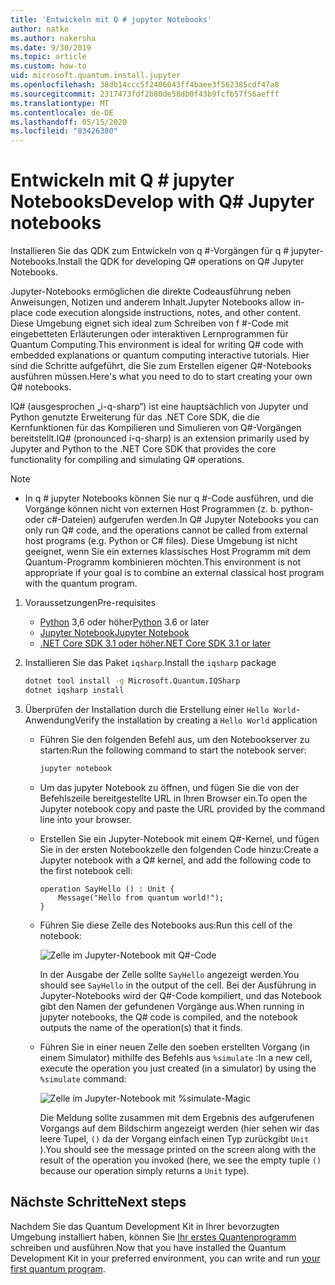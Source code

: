 ```yaml
---
title: 'Entwickeln mit Q # jupyter Notebooks'
author: natke
ms.author: nakersha
ms.date: 9/30/2019
ms.topic: article
ms.custom: how-to
uid: microsoft.quantum.install.jupyter
ms.openlocfilehash: 38db14ccc5f2406043ff4baee3f562385cdf47a8
ms.sourcegitcommit: 2317473fdf2b80de58db0f43b9fcfb57f56aefff
ms.translationtype: MT
ms.contentlocale: de-DE
ms.lasthandoff: 05/15/2020
ms.locfileid: "83426380"
---
```

# <a name="develop-with-q-jupyter-notebooks"></a><span data-ttu-id="b4ba9-102">Entwickeln mit Q # jupyter Notebooks</span><span class="sxs-lookup"><span data-stu-id="b4ba9-102">Develop with Q# Jupyter notebooks</span></span>

<span data-ttu-id="b4ba9-103">Installieren Sie das QDK zum Entwickeln von q #-Vorgängen für q # jupyter-Notebooks.</span><span class="sxs-lookup"><span data-stu-id="b4ba9-103">Install the QDK for developing Q# operations on Q# Jupyter Notebooks.</span></span>

<span data-ttu-id="b4ba9-104">Jupyter-Notebooks ermöglichen die direkte Codeausführung neben Anweisungen, Notizen und anderem Inhalt.</span><span class="sxs-lookup"><span data-stu-id="b4ba9-104">Jupyter Notebooks allow in-place code execution alongside instructions, notes, and other content.</span></span> <span data-ttu-id="b4ba9-105">Diese Umgebung eignet sich ideal zum Schreiben von f #-Code mit eingebetteten Erläuterungen oder interaktiven Lernprogrammen für Quantum Computing.</span><span class="sxs-lookup"><span data-stu-id="b4ba9-105">This environment is ideal for writing Q# code with embedded explanations or quantum computing interactive tutorials.</span></span> <span data-ttu-id="b4ba9-106">Hier sind die Schritte aufgeführt, die Sie zum Erstellen eigener Q#-Notebooks ausführen müssen.</span><span class="sxs-lookup"><span data-stu-id="b4ba9-106">Here's what you need to do to start creating your own Q# notebooks.</span></span>

<span data-ttu-id="b4ba9-107">IQ# (ausgesprochen „i-q-sharp“) ist eine hauptsächlich von Jupyter und Python genutzte Erweiterung für das .NET Core SDK, die die Kernfunktionen für das Kompilieren und Simulieren von Q#-Vorgängen bereitstellt.</span><span class="sxs-lookup"><span data-stu-id="b4ba9-107">IQ# (pronounced i-q-sharp) is an extension primarily used by Jupyter and Python to the .NET Core SDK that provides the core functionality for compiling and simulating Q# operations.</span></span>

> [!NOTE]
> * <span data-ttu-id="b4ba9-108">In q # jupyter Notebooks können Sie nur q #-Code ausführen, und die Vorgänge können nicht von externen Host Programmen (z. b. python-oder c#-Dateien) aufgerufen werden.</span><span class="sxs-lookup"><span data-stu-id="b4ba9-108">In Q# Jupyter Notebooks you can only run Q# code, and the operations cannot be called from external host programs (e.g. Python or C# files).</span></span> <span data-ttu-id="b4ba9-109">Diese Umgebung ist nicht geeignet, wenn Sie ein externes klassisches Host Programm mit dem Quantum-Programm kombinieren möchten.</span><span class="sxs-lookup"><span data-stu-id="b4ba9-109">This environment is not appropriate if your goal is to combine an external classical host program with the quantum program.</span></span>

1. <span data-ttu-id="b4ba9-110">Voraussetzungen</span><span class="sxs-lookup"><span data-stu-id="b4ba9-110">Pre-requisites</span></span>

    - <span data-ttu-id="b4ba9-111">[Python](https://www.python.org/downloads/) 3,6 oder höher</span><span class="sxs-lookup"><span data-stu-id="b4ba9-111">[Python](https://www.python.org/downloads/) 3.6 or later</span></span>
    - [<span data-ttu-id="b4ba9-112">Jupyter Notebook</span><span class="sxs-lookup"><span data-stu-id="b4ba9-112">Jupyter Notebook</span></span>](https://jupyter.readthedocs.io/en/latest/install.html)
    - [<span data-ttu-id="b4ba9-113">.NET Core SDK 3.1 oder höher</span><span class="sxs-lookup"><span data-stu-id="b4ba9-113">.NET Core SDK 3.1 or later</span></span>](https://www.microsoft.com/net/download)

1. <span data-ttu-id="b4ba9-114">Installieren Sie das Paket `iqsharp`.</span><span class="sxs-lookup"><span data-stu-id="b4ba9-114">Install the `iqsharp` package</span></span>

    ```bash
    dotnet tool install -g Microsoft.Quantum.IQSharp
    dotnet iqsharp install
    ```

1. <span data-ttu-id="b4ba9-115">Überprüfen der Installation durch die Erstellung einer `Hello World`-Anwendung</span><span class="sxs-lookup"><span data-stu-id="b4ba9-115">Verify the installation by creating a `Hello World` application</span></span>

    - <span data-ttu-id="b4ba9-116">Führen Sie den folgenden Befehl aus, um den Notebookserver zu starten:</span><span class="sxs-lookup"><span data-stu-id="b4ba9-116">Run the following command to start the notebook server:</span></span>

        ```bash
        jupyter notebook
        ```

    - <span data-ttu-id="b4ba9-117">Um das jupyter Notebook zu öffnen, und fügen Sie die von der Befehlszeile bereitgestellte URL in Ihren Browser ein.</span><span class="sxs-lookup"><span data-stu-id="b4ba9-117">To open the Jupyter notebook copy and paste the URL provided by the command line into your browser.</span></span>

    - <span data-ttu-id="b4ba9-118">Erstellen Sie ein Jupyter-Notebook mit einem Q#-Kernel, und fügen Sie in der ersten Notebookzelle den folgenden Code hinzu:</span><span class="sxs-lookup"><span data-stu-id="b4ba9-118">Create a Jupyter notebook with a Q# kernel, and add the following code to the first notebook cell:</span></span>

        ```qsharp
        operation SayHello () : Unit {
            Message("Hello from quantum world!");
        }
        ```

    - <span data-ttu-id="b4ba9-119">Führen Sie diese Zelle des Notebooks aus:</span><span class="sxs-lookup"><span data-stu-id="b4ba9-119">Run this cell of the notebook:</span></span>

        ![Zelle im Jupyter-Notebook mit Q#-Code](~/media/install-guide-jupyter.png)

        <span data-ttu-id="b4ba9-121">In der Ausgabe der Zelle sollte `SayHello` angezeigt werden.</span><span class="sxs-lookup"><span data-stu-id="b4ba9-121">You should see `SayHello` in the output of the cell.</span></span> <span data-ttu-id="b4ba9-122">Bei der Ausführung in Jupyter-Notebooks wird der Q#-Code kompiliert, und das Notebook gibt den Namen der gefundenen Vorgänge aus.</span><span class="sxs-lookup"><span data-stu-id="b4ba9-122">When running in jupyter notebooks, the Q# code is compiled, and the notebook outputs the name of the operation(s) that it finds.</span></span>


    - <span data-ttu-id="b4ba9-123">Führen Sie in einer neuen Zelle den soeben erstellten Vorgang (in einem Simulator) mithilfe des Befehls aus `%simulate` :</span><span class="sxs-lookup"><span data-stu-id="b4ba9-123">In a new cell, execute the operation you just created (in a simulator) by using the `%simulate` command:</span></span>

        ![Zelle im Jupyter-Notebook mit %simulate-Magic](~/media/install-guide-jupyter-simulate.png)

        <span data-ttu-id="b4ba9-125">Die Meldung sollte zusammen mit dem Ergebnis des aufgerufenen Vorgangs auf dem Bildschirm angezeigt werden (hier sehen wir das leere Tupel, `()` da der Vorgang einfach einen Typ zurückgibt `Unit` ).</span><span class="sxs-lookup"><span data-stu-id="b4ba9-125">You should see the message printed on the screen along with the result of the operation you invoked (here, we see the empty tuple `()` because our operation simply returns a `Unit` type).</span></span>

## <a name="next-steps"></a><span data-ttu-id="b4ba9-126">Nächste Schritte</span><span class="sxs-lookup"><span data-stu-id="b4ba9-126">Next steps</span></span>

<span data-ttu-id="b4ba9-127">Nachdem Sie das Quantum Development Kit in Ihrer bevorzugten Umgebung installiert haben, können Sie [Ihr erstes Quantenprogramm](xref:microsoft.quantum.quickstarts.qrng) schreiben und ausführen.</span><span class="sxs-lookup"><span data-stu-id="b4ba9-127">Now that you have installed the Quantum Development Kit in your preferred environment, you can write and run [your first quantum program](xref:microsoft.quantum.quickstarts.qrng).</span></span>
